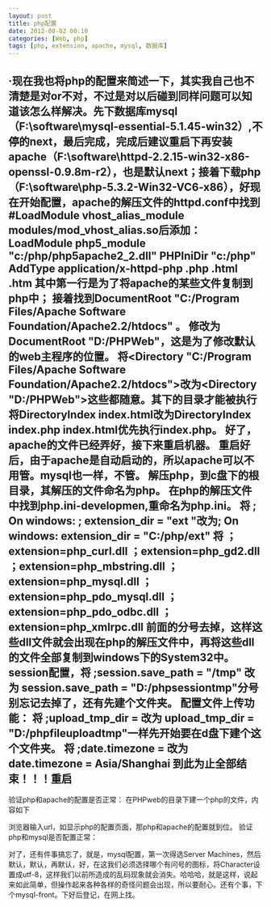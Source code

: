 ```yaml
---
layout: post
title: php配置
date: 2012-08-02 00:10
categories: [Web, php]
tags: [php, extension, apache, mysql, 数据库]
---
```

·现在我也将php的配置来简述一下，其实我自己也不清楚是对or不对，不过是对以后碰到同样问题可以知道该怎么样解决。先下数据库mysql（F:\software\mysql-essential-5.1.45-win32）,不停的next，最后完成，完成后建议重启下再安装apache（F:\software\httpd-2.2.15-win32-x86-openssl-0.9.8m-r2），也是默认next；接着下载php（F:\software\php-5.3.2-Win32-VC6-x86），好现在开始配置，apache的解压文件的httpd.conf中找到#LoadModule
 vhost_alias_module modules/mod_vhost_alias.so后添加：
LoadModule php5_module "c:/php/php5apache2_2.dll"
PHPIniDir "c:/php"
AddType application/x-httpd-php .php .html .htm
其中第一行是为了将apache的某些文件复制到php中；
接着找到DocumentRoot "C:/Program Files/Apache Software Foundation/Apache2.2/htdocs" 。
修改为DocumentRoot "D:/PHPWeb"，这是为了修改默认的web主程序的位置。
将<Directory "C:/Program Files/Apache Software Foundation/Apache2.2/htdocs">改为<Directory "D:/PHPWeb">这些都随意。其下的目录才能被执行
将DirectoryIndex index.html改为DirectoryIndex index.php index.html优先执行index.php。
好了，apache的文件已经弄好，接下来重启机器。
重启好后，由于apache是自动启动的，所以apache可以不用管。mysql也一样，不管。
解压php，到c盘下的根目录，其解压的文件命名为php。
在php的解压文件中找到php.ini-developmen,重命名为php.ini。
将
; On windows:
; extension_dir = "ext
"改为; 
On windows:
extension_dir = "C:/php/ext"
将
；extension=php_curl.dll
；extension=php_gd2.dll
；extension=php_mbstring.dll
；extension=php_mysql.dll
；extension=php_pdo_mysql.dll
；extension=php_pdo_odbc.dll
；extension=php_xmlrpc.dll
前面的分号去掉，这样这些dll文件就会出现在php的解压文件中，再将这些dll的文件全部复制到windows下的System32中。
session配置，将
;session.save_path = "/tmp"
改为
session.save_path = "D:/phpsessiontmp"分号别忘记去掉了，还有先建个文件夹。
配置文件上传功能：
将
;upload_tmp_dir =
改为
upload_tmp_dir = "D:/phpfileuploadtmp"一样先开始要在d盘下建个这个文件夹。
将
;date.timezone =
改为
date.timezone = Asia/Shanghai
到此为止全部结束！！！重启
-----------------------------------------------------
验证php和apache的配置是否正常：
在PHPweb的目录下建一个php的文件，内容如下
<?
phpinfo();
?>
浏览器输入url，如显示php的配置页面，那php和apache的配置就到位。
验证php和mysql是否配置正常：
<?php
$connect=mysql_connect(“127.0.0.1″,”root”,”你的mysql数据库密码”);
if(!$connect) echo “Mysql Connect Error!”;
else echo “haha”;
mysql_close();
?>
对了，还有件事搞忘了，就是，mysql配置，第一次得选Server Machines，然后默认，默认，再默认，好，在这我们必须选择哪个有问号的图标，将Character设置成utf-8，这样我们以前所造成的乱码现象就会消失。哈哈哈，就是这样，说起来如此简单，但操作起来各种各样的奇怪问题会出现，所以要耐心。还有个事，下个mysql-front。下好后登记，在网上找。

